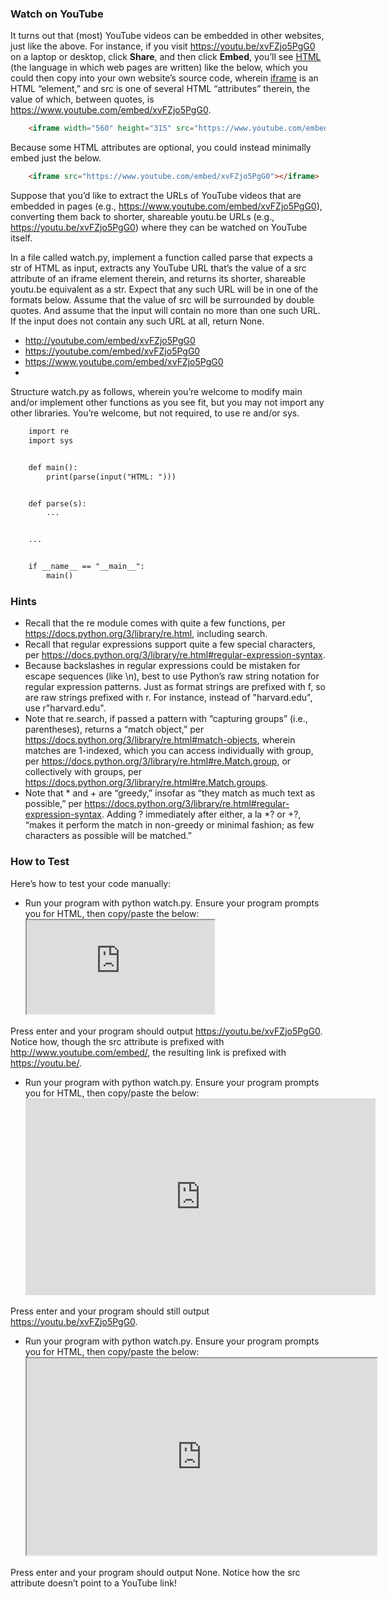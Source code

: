 ### Watch on YouTube
It turns out that (most) YouTube videos can be embedded in other websites, just like the above. For instance, if you visit https://youtu.be/xvFZjo5PgG0 on a laptop or desktop, click **Share**, and then click **Embed**, you’ll see [HTML](https://en.wikipedia.org/wiki/HTML) (the language in which web pages are written) like the below, which you could then copy into your own website’s source code, wherein [iframe](https://developer.mozilla.org/en-US/docs/Web/HTML/Element/iframe) is an HTML “element,” and src is one of several HTML “attributes” therein, the value of which, between quotes, is https://www.youtube.com/embed/xvFZjo5PgG0.

``` HTML
    <iframe width="560" height="315" src="https://www.youtube.com/embed/xvFZjo5PgG0" title="YouTube video player" frameborder="0" allow="accelerometer; autoplay; clipboard-write; encrypted-media; gyroscope; picture-in-picture" allowfullscreen></iframe>
```
Because some HTML attributes are optional, you could instead minimally embed just the below.

``` HTML
    <iframe src="https://www.youtube.com/embed/xvFZjo5PgG0"></iframe>
``` 
Suppose that you’d like to extract the URLs of YouTube videos that are embedded in pages (e.g., https://www.youtube.com/embed/xvFZjo5PgG0), converting them back to shorter, shareable youtu.be URLs (e.g., https://youtu.be/xvFZjo5PgG0) where they can be watched on YouTube itself.

In a file called watch.py, implement a function called parse that expects a str of HTML as input, extracts any YouTube URL that’s the value of a src attribute of an iframe element therein, and returns its shorter, shareable youtu.be equivalent as a str. Expect that any such URL will be in one of the formats below. Assume that the value of src will be surrounded by double quotes. And assume that the input will contain no more than one such URL. If the input does not contain any such URL at all, return None.

- http://youtube.com/embed/xvFZjo5PgG0
- https://youtube.com/embed/xvFZjo5PgG0
- https://www.youtube.com/embed/xvFZjo5PgG0
- 
Structure watch.py as follows, wherein you’re welcome to modify main and/or implement other functions as you see fit, but you may not import any other libraries. You’re welcome, but not required, to use re and/or sys.

``` HTML
    import re
    import sys


    def main():
        print(parse(input("HTML: ")))


    def parse(s):
        ...


    ...


    if __name__ == "__main__":
        main()
``` 
### Hints
- Recall that the re module comes with quite a few functions, per https://docs.python.org/3/library/re.html, including search.
- Recall that regular expressions support quite a few special characters, per https://docs.python.org/3/library/re.html#regular-expression-syntax.
- Because backslashes in regular expressions could be mistaken for escape sequences (like \n), best to use Python’s raw string notation for regular expression patterns. Just as format strings are prefixed with f, so are raw strings prefixed with r. For instance, instead of "harvard\.edu", use r"harvard\.edu".
- Note that re.search, if passed a pattern with “capturing groups” (i.e., parentheses), returns a “match object,” per https://docs.python.org/3/library/re.html#match-objects, wherein matches are 1-indexed, which you can access individually with group, per https://docs.python.org/3/library/re.html#re.Match.group, or collectively with groups, per https://docs.python.org/3/library/re.html#re.Match.groups.
- Note that * and + are “greedy,” insofar as “they match as much text as possible,” per https://docs.python.org/3/library/re.html#regular-expression-syntax. Adding ? immediately after either, a la *? or +?, “makes it perform the match in non-greedy or minimal fashion; as few characters as possible will be matched.”

### How to Test
Here’s how to test your code manually:

- Run your program with python watch.py. Ensure your program prompts you for HTML, then copy/paste the below:
    <iframe src="http://www.youtube.com/embed/xvFZjo5PgG0"></iframe>
Press enter and your program should output https://youtu.be/xvFZjo5PgG0. Notice how, though the src attribute is prefixed with http://www.youtube.com/embed/, the resulting link is prefixed with https://youtu.be/.

- Run your program with python watch.py. Ensure your program prompts you for HTML, then copy/paste the below:
    <iframe width="560" height="315" src="https://www.youtube.com/embed/xvFZjo5PgG0" title="YouTube video player" frameborder="0" allow="accelerometer; autoplay; clipboard-write; encrypted-media; gyroscope; picture-in-picture" allowfullscreen></iframe>
Press enter and your program should still output https://youtu.be/xvFZjo5PgG0.

- Run your program with python watch.py. Ensure your program prompts you for HTML, then copy/paste the below:
    <iframe width="560" height="315" src="https://cs50.harvard.edu/python"></iframe>
Press enter and your program should output None. Notice how the src attribute doesn’t point to a YouTube link!
